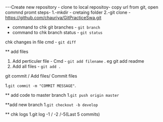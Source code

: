 ---Create new repository -
clone to local repositoy- copy url from git, open commnd promt 
steps- 	1.-mkdir - cretaing folder 
	2.-git clone - https://github.com/chauriya/GitPracticeSwa.git
* command to chk git branches - ```git branch```	
* command to chk branch status - ```git status```  

chk changes in file
cmd - ```git diff ```

** add files
 1. Add perticuler file -  Cmd - ```git add filename``` . eg  git add readme
 2. Add all files  - ```git add .``` 
 
 git commit / Add files/ Commit files

 1.```git commit -m "COMMIT MESSAGE"```. 

** add code to master branch
 1.```git push origin master``` 

 **add new branch 
 1.```git checkout -b develop```

 ** chk logs
 1.git log -1 / -2 /-5(Last 5 commits)
